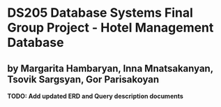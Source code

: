 # DS205 Database Systems Final Group Project - Hotel Management Database
## by Margarita Hambaryan, Inna Mnatsakanyan, Tsovik Sargsyan, Gor Parisakoyan


**TODO: Add updated ERD and Query description documents**